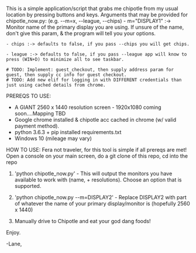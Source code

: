 This is a simple application/script that grabs me chipotle from my usual location by pressing buttons and keys.
Arguments that may be provided for chipotle_now.py: (e.g. --m=x, --league, --chips)
    - m="DISPLAY1" :-> Monitor name of the primary display you are using. If unsure of the name, don't give this param, & the program will       tell you your options.
    
    - chips :-> defaults to false, if you pass --chips you will get chips.
    
    - league :-> defaults to false, if you pass --league app will know to press (WIN+D) to minimize all to see taskbar.

    # TODO: Implement: guest_checkout, then supply address param for guest, then supply cc info for guest checkout.
    # TODO: Add new elif for logging in with DIFFERENT credentials than just using cached details from chrome.

PREREQS TO USE:
- A GIANT 2560 x 1440 resolution screen - 1920x1080 coming soon....Mapping TBD
- Google chrome installed & chipotle acc cached in chrome (w/ valid payment method).
- python 3.6.3 + pip installed requirements.txt
- Windows 10 (mileage may vary)



HOW TO USE:
  Fera not traveler, for this tool is simple if all prereqs are met!
  Open a console on your main screen, do a git clone of this repo, cd into the repo
  1. 'python chipotle_now.py'
    - This will output the monitors you have available to work with (name, + resolutions). Choose an option that is supported.

  2. 'python chipotle_now.py --m=DISPLAY2'
    - Replace DISPLAY2 with part of whatever the name of your primary display/monitor is (hopefully 2560 x 1440)

  3. Manually drive to Chipotle and eat your god dang foods!

  Enjoy.


 -Lane,
